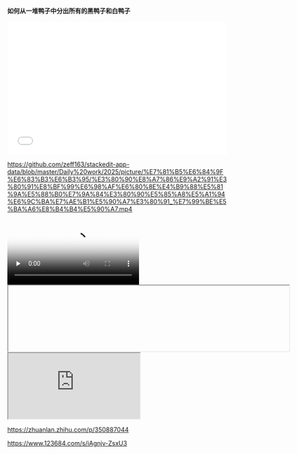 #### 如何从一堆鸭子中分出所有的黑鸭子和白鸭子  

<iframe src="//player.bilibili.com/player.html?isOutside=true&aid=704379399&bvid=BV1Jm4y1G7ag&cid=1291656291&p=1" scrolling="no" border="0" frameborder="no" framespacing="0" allowfullscreen="true" width=500 height=300></iframe>

https://github.com/zeff163/stackedit-app-data/blob/master/Daily%20work/2025/picture/%E7%81%B5%E6%84%9F%E6%83%B3%E6%B3%95/%E3%80%90%E8%A7%86%E9%A2%91%E3%80%91%E8%BF%99%E6%98%AF%E6%80%8E%E4%B9%88%E5%81%9A%E5%88%B0%E7%9A%84%E3%80%90%E5%85%A8%E5%A1%94%E6%9C%BA%E7%AE%B1%E5%90%A7%E3%80%91_%E7%99%BE%E5%BA%A6%E8%B4%B4%E5%90%A7.mp4


<video id="video" controls="" preload="none" poster="封面">
      <source id="mp4" src="mp4格式视频" type="video/mp4">
   
</video>
<iframe 
  width="640" 
  height
<video id="video" controls="" width="360" 
 0">
  <source src="https://github.com/zeff163/stackedit-app-data/raw/master/Daily%20work/2025/picture/%E7%81%B5%E6%84%9F%E6%83%B3%E6%B3%95/%E3%80%90%E8%A7%86%E9%A2%91%E3%80%91%E8%BF%99%E6%98%AF%E6%80%8E%E4%B9%88%E5%81%9A%E5%88%B0%E7%9A%84%E3%80%90%E5%85%A8%E5%A1%94%E6%9C%BA%E7%AE%B1%E5%90%A7%E3%80%91_%E7%99%BE%E5%BA%A6%E8%B4%B4%E5%90%A7.mp4" 
  frameborder="0" 
  allow="accelerometer; autoplay; encrypted-media; gyroscope" 
  allowfullscreen>
</iframe>



<iframe 
src="https://www.123684.com/s/iAgnjv-UsxU3 type="video/mp4">
</video>


<iframe 
src="https://github.com/zeff163/stackedit-app-data/blob/master/Daily%20work/2025/picture/%E7%81%B5%E6%84%9F%E6%83%B3%E6%B3%95/%E3%80%90%E8%A7%86%E9%A2%91%E3%80%91%E8%BF%99%E6%98%AF%E6%80%8E%E4%B9%88%E5%81%9A%E5%88%B0%E7%9A%84%E3%80%90%E5%85%A8%E5%A1%94%E6%9C%BA%E7%AE%B1%E5%90%A7%E3%80%91_%E7%99%BE%E5%BA%A6%E8%B4%B4%E5%90%A7.mp4" 
scrolling="no" 
border="0" 
frameborder="no" 
framespacing="0" 
allowfullscreen="true" 
height=300 
width=450> 
</iframe>

https://zhuanlan.zhihu.com/p/350887044


https://www.123684.com/s/iAgnjv-ZsxU3
<!--stackedit_data:
eyJoaXN0b3J5IjpbMjExMjcwMjQyMCwtMTIzMjc2MjI3NCwyMT
AwNTIzNzkyLDE5MzA2MDQxMzgsMTY0NjIzNzE0Ml19
-->
